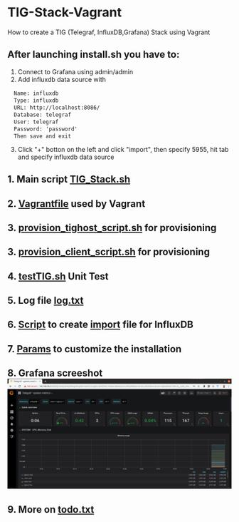 # TIG-Stack-Vagrant
How to create a TIG (Telegraf, InfluxDB,Grafana) Stack using Vagrant

## After launching install.sh you have to:
1. Connect to Grafana using admin/admin
2. Add influxdb data source with
```
  Name: influxdb
  Type: influxdb
  URL: http://localhost:8086/
  Database: telegraf
  User: telegraf
  Password: 'password'
  Then save and exit
```
3. Click "+" botton on the left and click "import", then specify 5955, hit tab and specify influxdb data source

## 1. Main script <a href=TIG_Stack.sh>TIG_Stack.sh</a>
## 2. <a href=Vagrantfile>Vagrantfile</a> used by Vagrant
## 3. <a href=provision_tighost_script.sh>provision_tighost_script.sh</a> for provisioning
## 3. <a href=provision_client_script.sh>provision_client_script.sh</a> for provisioning
## 4. <a href=testTIG.sh>testTIG.sh</a> Unit Test
## 5. Log file <a href=log.txt>log.txt</a>
## 6. <a href=create_data.sh>Script</a> to create <a href=import>import</a> file for InfluxDB
## 7. <a href=params.sh>Params</a> to customize the installation
## 8. Grafana screeshot <img src=grafana.png>
## 9. More on <a href=todo.txt>todo.txt</a> 

